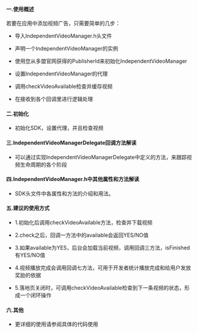 #### 一.使用概述

若要在应用中添加视频广告，只需要简单的几步：

* 导入IndependentVideoManager.h头文件

* 声明一个IndependentVideoManager的实例

* 使用您从多盟官网获得的PublisherId来初始化IndependentVideoManager 

* 设置IndependentVideoManager的代理

* 调用checkVideoAvailable检查并缓存视频

* 在接收到各个回调里进行逻辑处理

#### 二.初始化

* 初始化SDK，设置代理，并且检查视频

#### 三.IndependentVideoManagerDelegate回调方法解读

* 可以通过实现IndependentVideoManagerDelegate中定义的方法，来跟踪视频生命周期的各个阶段

#### 四.IndependentVideoManager.h中其他属性和方法解读

* SDK头文件中各属性和方法的介绍和用法。

#### 五.建议的使用方式

* 1.初始化后调用checkVideoAvailable方法，检查并下载视频

* 2.check之后，回调一方法中的available会返回YES/NO值

* 3.如果available为YES，后台会加载当前视频，调用回调三方法，isFinished有YES/NO值

* 4.视频播放完成会调用回调七方法，可用于开发者统计播放完成和给用户发放奖励的依据

* 5.落地页关闭时，可调用checkVideoAvailable检查到下一条视频的状态，形成一个闭环操作

#### 六.其他

* 更详细的使用请参阅具体的代码使用



